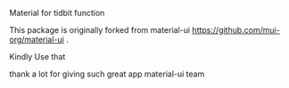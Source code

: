 Material for tidbit function

This package is originally forked from material-ui 
https://github.com/mui-org/material-ui . 

Kindly Use that

thank a lot for giving such great app material-ui team